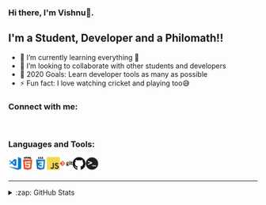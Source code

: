 ### Hi there, I'm Vishnu👋.

## I'm a Student, Developer and a Philomath!!

- 🌱 I’m currently learning everything 🤣
- 👯 I’m looking to collaborate with other students and developers
- 🥅 2020 Goals: Learn developer tools as many as possible
- ⚡ Fun fact: I love watching cricket and playing too😅


### Connect with me:

[<img align="left" alt="" width="22px" src="https://cdn.jsdelivr.net/npm/simple-icons@3.13.0/icons/facebook.svg" />][Facebook]
[<img align="left" alt="" width="22px" src="https://cdn.jsdelivr.net/npm/simple-icons@v3/icons/twitter.svg" />][twitter]
[<img align="left" alt="" width="22px" src="https://cdn.jsdelivr.net/npm/simple-icons@v3/icons/linkedin.svg" />][linkedin]
[<img align="left" alt="" width="22px" src="https://cdn.jsdelivr.net/npm/simple-icons@v3/icons/instagram.svg" />][instagram]

<br />

### Languages and Tools:

<img align="left" alt="Visual Studio Code" width="26px" src="https://raw.githubusercontent.com/github/explore/80688e429a7d4ef2fca1e82350fe8e3517d3494d/topics/visual-studio-code/visual-studio-code.png" />
<img align="left" alt="HTML5" width="26px" src="https://raw.githubusercontent.com/github/explore/80688e429a7d4ef2fca1e82350fe8e3517d3494d/topics/html/html.png" />
<img align="left" alt="CSS3" width="26px" src="https://raw.githubusercontent.com/github/explore/80688e429a7d4ef2fca1e82350fe8e3517d3494d/topics/css/css.png" />
<img align="left" alt="JavaScript" width="26px" src="https://raw.githubusercontent.com/github/explore/80688e429a7d4ef2fca1e82350fe8e3517d3494d/topics/javascript/javascript.png" />
<img align="left" alt="Git" width="26px" src="https://raw.githubusercontent.com/github/explore/80688e429a7d4ef2fca1e82350fe8e3517d3494d/topics/git/git.png" />
<img align="left" alt="GitHub" width="26px" src="https://raw.githubusercontent.com/github/explore/78df643247d429f6cc873026c0622819ad797942/topics/github/github.png" />
<img align="left" alt="Terminal" width="26px" src="https://raw.githubusercontent.com/github/explore/80688e429a7d4ef2fca1e82350fe8e3517d3494d/topics/terminal/terminal.png" />

<br />
<br />

---


<details>
  <summary>:zap: GitHub Stats</summary>

  <img align="left" alt="Vishnu's GitHub Stats" src="https://github-readme-stats.codestackr.vercel.app/api?username=vishnu-sagubandi&show_icons=true&hide_border=true&theme=dark" />
  <img align="left" alt="Vishnu's GitHub Stats" src="https://github-readme-stats.vercel.app/api/top-langs/?username=anuraghazra&layout=compact" />

</details>

[website]:https://github.com/vishnu-sagubandi/
[twitter]: https://twitter.com/Vishnu80305467
[instagram]: https://twitter.com/Vishnu80305467
[linkedin]: https://www.linkedin.com/in/vishnu-murthy-sagubandi-72022a191/
[Facebook]:https://www.facebook.com/vishnu.sagubandi/
